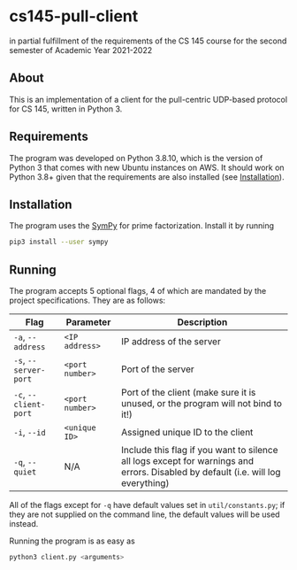 # cs145-pull-client

in partial fulfillment of the requirements of the CS 145 course
for the second semester of Academic Year 2021-2022

## About

This is an implementation of a client for the pull-centric UDP-based protocol for CS 145, written in Python 3.

## Requirements

The program was developed on Python 3.8.10, which is the version of Python 3
that comes with new Ubuntu instances on AWS. It should work on Python 3.8+ given
that the requirements are also installed (see [Installation](#installation)).

## Installation

The program uses the [SymPy](https://sympy.org) for prime factorization. Install it by running

```bash
pip3 install --user sympy
```

## Running

The program accepts 5 optional flags, 4 of which are mandated by the project specifications. They are as follows:

|Flag|Parameter|Description|
|-----|-----|-----|
|`-a`, `--address`|`<IP address>`|IP address of the server|
|`-s`, `--server-port`|`<port number>`|Port of the server|
|`-c`, `--client-port`|`<port number>`|Port of the client (make sure it is unused, or the program will not bind to it!)|
|`-i`, `--id`|`<unique ID>`|Assigned unique ID to the client|
|`-q`, `--quiet`|N/A|Include this flag if you want to silence all logs except for warnings and errors. Disabled by default (i.e. will log everything)|

All of the flags except for `-q` have default values set in `util/constants.py`; if they are not supplied on the command line, the default values will be used instead.

Running the program is as easy as

```bash
python3 client.py <arguments>
```
